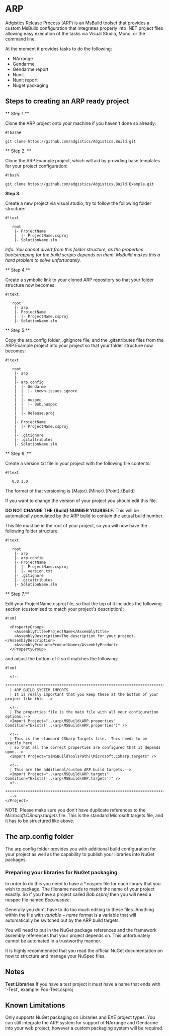 # ARP #

Adgistics Release Process (ARP) is an MsBuild toolset that provides a custom MsBuild configuration that integrates properly into .NET project files allowing easy execution of the tasks via Visual Studio, Mono, or the command line.  

At the moment it provides tasks to do the following:
* NArrange
* Gendarme
* Gendarme report
* Nunit
* Nunit report
* Nuget packaging

## Steps to creating an ARP ready project ##

** Step 1.** 

Clone the ARP project onto your machine if you haven't done so already:

```
#!bash#

git clone https://github.com/adgistics/Adgistics.Build.git
```

** Step 2. **

Clone the ARP.Example project, which will aid by providing base templates for your project configuration:

```
#!bash

git clone https://github.com/adgistics/Adgistics.Build.Example.git
```

**Step 3.** 

Create a new project via visual studio, try to follow the following folder  structure:

```
#!text

   root
    |- ProjectName
    |  |- ProjectName.csproj
    |- SolutionName.sln
```

*Info: You cannot divert from this folder structure, as the properties bootstrapping for the build scripts depends on them.  MsBuild makes this a hard problem to solve unfortunately.*

** Step 4.** 

Create a symbolic link to your cloned ARP repository so that your folder  structure now becomes:

```
#!text

   root
    |- arp
    |- ProjectName
    |  |- ProjectName.csproj
    |- SolutionName.sln

```

** Step 5.** 

Copy the arp.config folder, .gitignore file, and the .gitattributes files  from the ARP.Example project into your project so that your folder structure now becomes:

```
#!text

   root
    |- arp
    |
    |- arp.config
    |  |- Gendarme
    |  |  |- known-issues.ignore
    |  |
    |  |- nuspec
    |  |  |- Bob.nuspec
    |  |
    |  |- Release.proj
    |
    |- ProjectName
    |  |- ProjectName.csproj
    |
    |- .gitignore
    |- .gitattributes
    |- SolutionName.sln

```



** Step 6. ** 

Create a version.txt file in your project with the following file contents:

```
#!text

   0.0.1.0
```

The format of that versioning is {Major}.{Minor}.{Point}.{Build}

If you want to change the version of your project you should edit this file.

**DO NOT CHANGE THE {Build} NUMBER YOURSELF.** This will be automatically populated by the ARP build to contain the actual build number.

This file must be in the root of your project, so you will now have the following folder structure:

```
#!text

   root
    |- arp
    |- arp.config
    |- ProjectName
    |  |- ProjectName.csproj
    |  |- version.txt
    |- .gitignore
    |- .gitattributes
    |- SolutionName.sln

```

** Step 7.**  

Edit your ProjectName.csproj file, so that the top of it includes the following section (customised to match your project's description):

```
#!xml

  <PropertyGroup>
    <AssemblyTitle>ProjectName</AssemblyTitle>
    <AssemblyDescription>The description for your project.</AssemblyDescription>
    <AssemblyProduct>ProductName</AssemblyProduct>
  </PropertyGroup>
```

and adjust the bottom of it so it matches the following:

```
#!xml

  <!--
  ******************************************************************************
  | ARP BUILD SYSTEM IMPORTS
  | It is really important that you keep these at the bottom of your project like this -->

  <!--
  | The properties file is the main file with all your configuration options.-->
  <Import Project="..\arp\MSBuild\ARP.properties" Condition="Exists('..\arp\MSBuild\ARP.properties')" />

  <!--
  | This is the standard CSharp Targets file.  This needs to be exactly here
  | so that all the correct properties are configured that it depends upon.-->
  <Import Project="$(MSBuildToolsPath)\Microsoft.CSharp.targets" />

  <!--
  | This are the additional/custom ARP build targets.-->
  <Import Project="..\arp\MSBuild\ARP.targets" Condition="Exists('..\arp\MSBuild\ARP.targets')" />
  <!--
  ******************************************************************************
  -->
</Project>
```

NOTE: Please make sure you don't have duplicate references to the *Microsoft.CSharp.targets* file.  This is the standard Microsoft targets file, and it has to be structured like above.

## The arp.config folder ##

The arp.config folder provides you with additional build configuration for your project as well as the capability to publish your libraries into NuGet packages.

### Preparing your libraries for NuGet packaging ###

In order to do this you need to have a *.nuspec file for each library that you wish to package.  The filename needs to match the name of your project exactly.  So if you have a project called *Bob.csproj* then you will need a nuspec file named *Bob.nuspec*.

Generally you don't have to do too much editing to these files.  Anything within the file with *$variable-name$* format is a variable that will automatically be switched out by the ARP build targets.

You will need to put in the NuGet package references and the framework assembly references that your project depends on.  This unfortunately cannot be automated in a trustworthy manner.

It is highly recommended that you read the official NuGet documentation on how to structure and manage your NuSpec files.

## Notes  ##

**Test Libraries**
If you have a test project it must have a name that ends with '-Test', 
example: Foo-Test.csproj

## Known Limitations ##

Only supports NuGet packaging on Libraries and EXE project types.  You can 
still integrate the ARP system for support of NArrange and Gendarme into your
web project, however a custom packaging system will be required.